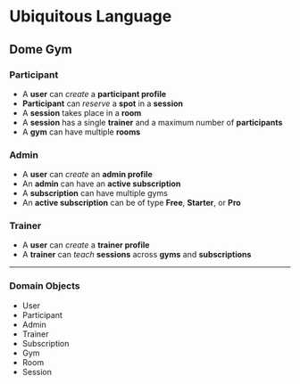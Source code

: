# Ubiquitous Language

## Dome Gym

### Participant

+ A **user** can _create_ a **participant profile**
+ **Participant** can _reserve_ a **spot** in a **session**
+ A **session** takes place in a **room**
+ A **session** has a single **trainer** and a maximum number of **participants**
+ A **gym** can have multiple **rooms**

### Admin

+ A **user** can _create_ an **admin profile**
+ An **admin** can have an **active subscription**
+ A **subscription** can have multiple gyms
+ An **active subscription** can be of type **Free**, **Starter**, or **Pro**

### Trainer

+ A **user** can _create_ a **trainer profile**
+ A **trainer** can _teach_ **sessions** across **gyms** and **subscriptions**

---

### Domain Objects

+ User
+ Participant
+ Admin
+ Trainer
+ Subscription
+ Gym
+ Room
+ Session